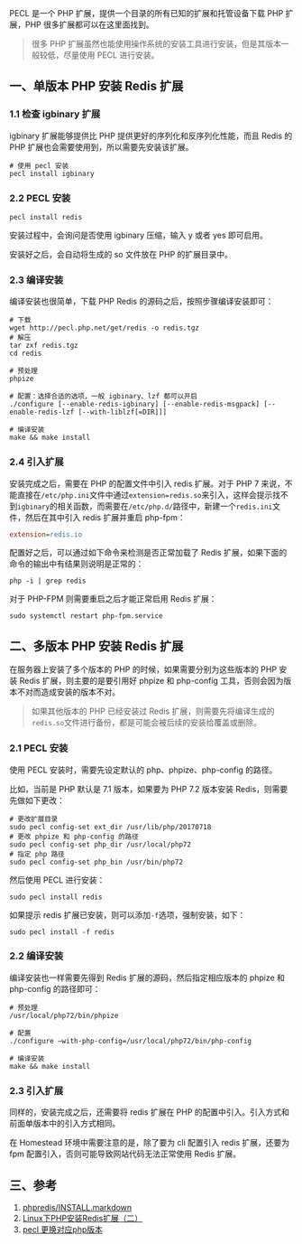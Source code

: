 PECL 是一个 PHP 扩展，提供一个目录的所有已知的扩展和托管设备下载 PHP 扩展，PHP 很多扩展都可以在这里面找到。

> 很多 PHP 扩展虽然也能使用操作系统的安装工具进行安装，但是其版本一般较低，尽量使用 PECL 进行安装。

## 一、单版本 PHP 安装 Redis 扩展

### 1.1 检查 igbinary 扩展

igbinary 扩展能够提供比 PHP 提供更好的序列化和反序列化性能，而且 Redis 的 PHP 扩展也会需要使用到，所以需要先安装该扩展。

```shell
# 使用 pecl 安装
pecl install igbinary
```

### 2.2 PECL 安装

```shell
pecl install redis
```

安装过程中，会询问是否使用 igbinary 压缩，输入 y 或者 yes 即可启用。

安装好之后，会自动将生成的 so 文件放在 PHP 的扩展目录中。

### 2.3 编译安装

编译安装也很简单，下载 PHP Redis 的源码之后，按照步骤编译安装即可：

```shell
# 下载
wget http://pecl.php.net/get/redis -o redis.tgz
# 解压
tar zxf redis.tgz 
cd redis

# 预处理
phpize

# 配置：选择合适的选项，一般 igbinary、lzf 都可以开启
./configure [--enable-redis-igbinary] [--enable-redis-msgpack] [--enable-redis-lzf [--with-liblzf[=DIR]]]

# 编译安装
make && make install
```

### 2.4 引入扩展

安装完成之后，需要在 PHP 的配置文件中引入 redis 扩展。对于 PHP 7 来说，不能直接在`/etc/php.ini`文件中通过`extension=redis.so`来引入，这样会提示找不到`igbinary`的相关函数，而需要在`/etc/php.d/`路径中，新建一个`redis.ini`文件，然后在其中引入 redis 扩展并重启 php-fpm：

```ini
extension=redis.io
```

配置好之后，可以通过如下命令来检测是否正常加载了 Redis 扩展，如果下面的命令的输出中有结果则说明是正常的：

```shell
php -i | grep redis
```

对于 PHP-FPM 则需要重启之后才能正常启用 Redis 扩展：

```shell
sudo systemctl restart php-fpm.service
```

## 二、多版本 PHP 安装 Redis 扩展

在服务器上安装了多个版本的 PHP 的时候，如果需要分别为这些版本的 PHP 安装 Redis 扩展，则主要的是要引用好 phpize 和 php-config 工具，否则会因为版本不对而造成安装的版本不对。

> 如果其他版本的 PHP 已经安装过 Redis 扩展，则需要先将编译生成的`redis.so`文件进行备份，都是可能会被后续的安装给覆盖或删除。

### 2.1 PECL 安装

使用 PECL 安装时，需要先设定默认的 php、phpize、php-config 的路径。

比如，当前是 PHP 默认是 7.1 版本，如果要为 PHP 7.2 版本安装 Redis，则需要先做如下更改：

```shell
# 更改扩展目录
sudo pecl config-set ext_dir /usr/lib/php/20170718
# 更改 phpize 和 php-config 的路径
sudo pecl config-set php_dir /usr/local/php72
# 指定 php 路径
sudo pecl config-set php_bin /usr/bin/php72
```

然后使用 PECL 进行安装：

```shell
sudo pecl install redis
```

如果提示 redis 扩展已安装，则可以添加`-f`选项，强制安装，如下：

```shell
sudo pecl install -f redis
```

### 2.2 编译安装

编译安装也一样需要先得到 Redis 扩展的源码，然后指定相应版本的 phpize 和 php-config 的路径即可：

```shell
# 预处理
/usr/local/php72/bin/phpize

# 配置
./configure –with-php-config=/usr/local/php72/bin/php-config

# 编译安装
make && make install
```

### 2.3 引入扩展

同样的，安装完成之后，还需要将 redis 扩展在 PHP 的配置中引入。引入方式和前面单版本中的引入方式相同。

在 Homestead 环境中需要注意的是，除了要为 cli 配置引入 redis 扩展，还要为 fpm 配置引入，否则可能导致网站代码无法正常使用 Redis 扩展。

## 三、参考

1. [phpredis/INSTALL.markdown](https://github.com/phpredis/phpredis/blob/develop/INSTALL.markdown)
2. [Linux下PHP安装Redis扩展（二）](https://segmentfault.com/a/1190000008420258)
3. [pecl 更换对应php版本](https://www.jianshu.com/p/fee58d93e8b1)


